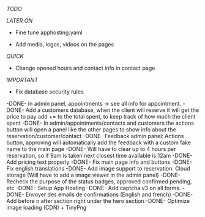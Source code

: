 *TODO*

*LATER ON*
- Fine tune apphosting.yaml


- Add media, logos, videos on the pages

*QUICK*
- Change opened hours and contact info in contact page

*IMPORTANT*
- Fix database security rules

-DONE- In admin panel, appointments -> see all info for appointment.
-DONE- Add a customers database, when the client will reserve it will get the price to pay add += to the total spent, to keep track of how much the client spent
-DONE- In admin/appointments/contacts and customers the actions button will open a panel like the other pages to show info about the reservation/customer/contact
-DONE- Feedback admin panel: Actions button, approving will automatically add the feedback with a custom fake name to the main page
-DONE- Will have to clear up to 4 hours per reservation, so if 9am is taken next closest time available is 12am
-DONE- Add pricing text properly
-DONE- Fix main page info and buttons
-DONE- Fix english translations
-DONE- Add image support to reservation. Cloud storage (Will have to add a image viewer in the admin panel)
-DONE- Recheck the purpose of the status badges, approved confirmed pending, etc
-DONE- Setup App Hosting
-DONE- Add captcha v3 on all forms.
-DONE- Envoyer des emails de confirmations (English and french)
-DONE- Add before n after section right under the hero section
-DONE- Optimize image loading (CDN) + TinyPng